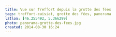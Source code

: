 ```yaml
---
title: Vue sur Treffort depuis la grotte des fées
tags: treffort-cuisiat, grotte des fées, panorama
latlon: [46.255492, 5.366299]
photo: panorama-grotte-des-fees.jpg
created: 2014-08-30 16:24
---
```

